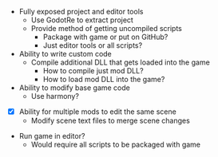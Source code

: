 - Fully exposed project and editor tools
	- Use GodotRe to extract project
	- Provide method of getting uncompiled scripts
		- Package with game or put on GitHub?
		- Just editor tools or all scripts?
- Ability to write custom code
	- Compile additional DLL that gets loaded into the game
		- How to compile just mod DLL?
		- How to load mod DLL into the game?
- Ability to modify base game code
	- Use harmony?
- [x] Ability for multiple mods to edit the same scene
	- Modify scene text files to merge scene changes
- Run game in editor?
	- Would require all scripts to be packaged with game